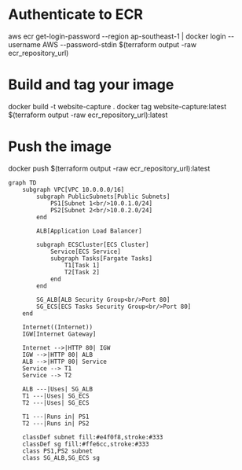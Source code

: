 # Authenticate to ECR
aws ecr get-login-password --region ap-southeast-1 | docker login --username AWS --password-stdin $(terraform output -raw ecr_repository_url)

# Build and tag your image
docker build -t website-capture .
docker tag website-capture:latest $(terraform output -raw ecr_repository_url):latest

# Push the image
docker push $(terraform output -raw ecr_repository_url):latest

```mermaid
graph TD
    subgraph VPC[VPC 10.0.0.0/16]
        subgraph PublicSubnets[Public Subnets]
            PS1[Subnet 1<br/>10.0.1.0/24]
            PS2[Subnet 2<br/>10.0.2.0/24]
        end
        
        ALB[Application Load Balancer]
        
        subgraph ECSCluster[ECS Cluster]
            Service[ECS Service]
            subgraph Tasks[Fargate Tasks]
                T1[Task 1]
                T2[Task 2]
            end
        end
        
        SG_ALB[ALB Security Group<br/>Port 80]
        SG_ECS[ECS Tasks Security Group<br/>Port 80]
    end
    
    Internet((Internet))
    IGW[Internet Gateway]
    
    Internet -->|HTTP 80| IGW
    IGW -->|HTTP 80| ALB
    ALB -->|HTTP 80| Service
    Service --> T1
    Service --> T2
    
    ALB ---|Uses| SG_ALB
    T1 ---|Uses| SG_ECS
    T2 ---|Uses| SG_ECS
    
    T1 ---|Runs in| PS1
    T2 ---|Runs in| PS2
    
    classDef subnet fill:#e4f0f8,stroke:#333
    classDef sg fill:#ffe6cc,stroke:#333
    class PS1,PS2 subnet
    class SG_ALB,SG_ECS sg
```